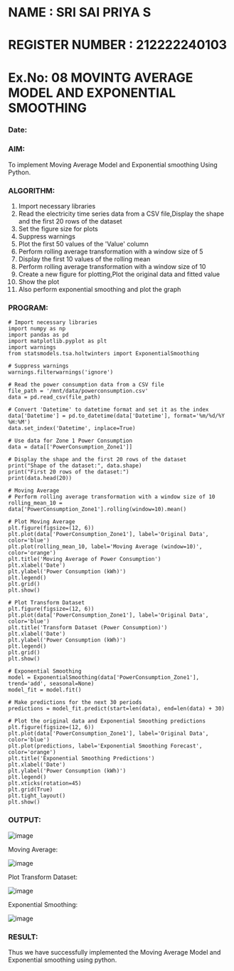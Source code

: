 # NAME : SRI SAI PRIYA S
# REGISTER NUMBER : 212222240103
# Ex.No: 08     MOVINTG AVERAGE MODEL AND EXPONENTIAL SMOOTHING
### Date: 


### AIM:
To implement Moving Average Model and Exponential smoothing Using Python.
### ALGORITHM:
1. Import necessary libraries
2. Read the electricity time series data from a CSV file,Display the shape and the first 20 rows of
the dataset
3. Set the figure size for plots
4. Suppress warnings
5. Plot the first 50 values of the 'Value' column
6. Perform rolling average transformation with a window size of 5
7. Display the first 10 values of the rolling mean
8. Perform rolling average transformation with a window size of 10
9. Create a new figure for plotting,Plot the original data and fitted value
10. Show the plot
11. Also perform exponential smoothing and plot the graph
### PROGRAM:
```
# Import necessary libraries
import numpy as np
import pandas as pd
import matplotlib.pyplot as plt
import warnings
from statsmodels.tsa.holtwinters import ExponentialSmoothing

# Suppress warnings
warnings.filterwarnings('ignore')

# Read the power consumption data from a CSV file
file_path = '/mnt/data/powerconsumption.csv'
data = pd.read_csv(file_path)

# Convert 'Datetime' to datetime format and set it as the index
data['Datetime'] = pd.to_datetime(data['Datetime'], format='%m/%d/%Y %H:%M')
data.set_index('Datetime', inplace=True)

# Use data for Zone 1 Power Consumption
data = data[['PowerConsumption_Zone1']]

# Display the shape and the first 20 rows of the dataset
print("Shape of the dataset:", data.shape)
print("First 20 rows of the dataset:")
print(data.head(20))

# Moving Average
# Perform rolling average transformation with a window size of 10
rolling_mean_10 = data['PowerConsumption_Zone1'].rolling(window=10).mean()

# Plot Moving Average
plt.figure(figsize=(12, 6))
plt.plot(data['PowerConsumption_Zone1'], label='Original Data', color='blue')
plt.plot(rolling_mean_10, label='Moving Average (window=10)', color='orange')
plt.title('Moving Average of Power Consumption')
plt.xlabel('Date')
plt.ylabel('Power Consumption (kWh)')
plt.legend()
plt.grid()
plt.show()

# Plot Transform Dataset
plt.figure(figsize=(12, 6))
plt.plot(data['PowerConsumption_Zone1'], label='Original Data', color='blue')
plt.title('Transform Dataset (Power Consumption)')
plt.xlabel('Date')
plt.ylabel('Power Consumption (kWh)')
plt.legend()
plt.grid()
plt.show()

# Exponential Smoothing
model = ExponentialSmoothing(data['PowerConsumption_Zone1'], trend='add', seasonal=None)
model_fit = model.fit()

# Make predictions for the next 30 periods
predictions = model_fit.predict(start=len(data), end=len(data) + 30)

# Plot the original data and Exponential Smoothing predictions
plt.figure(figsize=(12, 6))
plt.plot(data['PowerConsumption_Zone1'], label='Original Data', color='blue')
plt.plot(predictions, label='Exponential Smoothing Forecast', color='orange')
plt.title('Exponential Smoothing Predictions')
plt.xlabel('Date')
plt.ylabel('Power Consumption (kWh)')
plt.legend()
plt.xticks(rotation=45)
plt.grid(True)
plt.tight_layout()
plt.show()
```
### OUTPUT:


![image](https://github.com/user-attachments/assets/a8527506-6487-4e5c-83d1-30dda4be6bdf)

Moving Average:

![image](https://github.com/user-attachments/assets/a41d5702-e9fc-4bba-a941-f585f63ba48e)

Plot Transform Dataset:

![image](https://github.com/user-attachments/assets/9df2f55a-845d-4382-9945-38dd4ac199e0)

Exponential Smoothing:

![image](https://github.com/user-attachments/assets/e732cb08-b6d9-4472-97ff-07a246cbdcde)

### RESULT:
Thus we have successfully implemented the Moving Average Model and Exponential smoothing using python.
